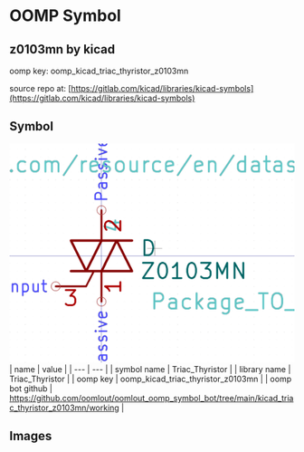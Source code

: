 # OOMP Symbol  
## z0103mn  by kicad  
  
oomp key: oomp_kicad_triac_thyristor_z0103mn  
  
source repo at: [https://gitlab.com/kicad/libraries/kicad-symbols](https://gitlab.com/kicad/libraries/kicad-symbols)  
## Symbol  
  
[![working.png](working_600.png)](working.png)  
| name | value | 
| --- | --- | 
| symbol name | Triac_Thyristor | 
| library name | Triac_Thyristor | 
| oomp key | oomp_kicad_triac_thyristor_z0103mn | 
| oomp bot github | https://github.com/oomlout/oomlout_oomp_symbol_bot/tree/main/kicad_triac_thyristor_z0103mn/working | 
## Images  
